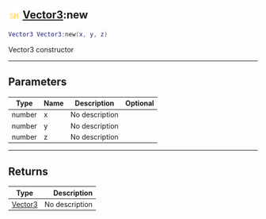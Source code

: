 ## <img src="../../.gitbook/assets/shared.png" width="24" height=24 /> [Vector3](https://iaswiki.rawr.dev/readme/vector3):new

```lua
Vector3 Vector3:new(x, y, z)
```

Vector3 constructor

------
## Parameters

| Type   | Name | Description | Optional |
| ------ | ---- | ----------- | -------: |
| number | x | No description |  |
| number | y | No description |  |
| number | z | No description |  |


------
## Returns

| Type   | Description |
| ------ | ----------: |
| [Vector3](https://iaswiki.rawr.dev/readme/vector3) | No description |

